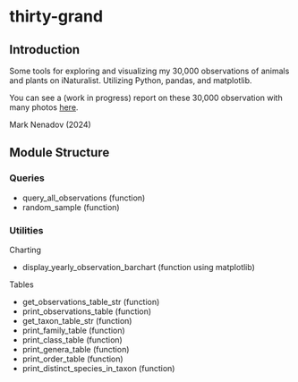 # thirty-grand

## Introduction

Some tools for exploring and visualizing my 30,000 observations of animals and plants on iNaturalist. Utilizing Python, pandas, and matplotlib.

You can see a (work in progress) report on these 30,000 observation with many photos [here](https://docs.google.com/document/d/19-Nd1FMf-i1crleeBk0qfocPLEZFZPEB0-CNjl1a2Ac/edit?usp=sharing).

Mark Nenadov (2024)

## Module Structure

### Queries
- query_all_observations (function)
- random_sample (function)

### Utilities

Charting
- display_yearly_observation_barchart (function using matplotlib)

Tables
- get_observations_table_str (function)
- print_observations_table (function)
- get_taxon_table_str (function)
- print_family_table (function)
- print_class_table (function)
- print_genera_table (function)
- print_order_table (function)
- print_distinct_species_in_taxon (function)


